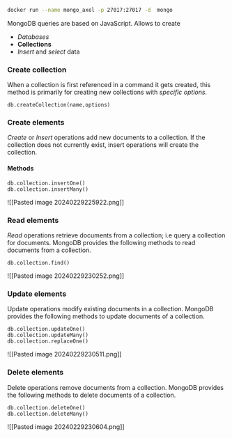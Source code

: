 ```bash
docker run --name mongo_axel -p 27017:27017 -d  mongo
```


MongoDB queries are based on JavaScript.
Allows to create
- *Databases*
- **Collections**
- *Insert* and *select* data

### Create collection
When a collection is first referenced in a command it gets created, this method is primarily for creating new collections with *specific options*.
```MQL
db.createCollection(name,options)
```

### Create elements
*Create* or *Insert* operations add new documents to a collection. If the collection does not currently exist, insert operations will create the collection.
#### Methods
```MQL
db.collection.insertOne()
db.collection.insertMany()
```
![[Pasted image 20240229225922.png]]

### Read elements
*Read* operations retrieve documents from a collection; i.e query a collection for documents.
MongoDB provides the following methods to read documents from a collection.
```MQL
db.collection.find()
```
![[Pasted image 20240229230252.png]]

### Update elements
Update operations modify existing documents in a collection. MongoDB provides the following methods to update documents of a collection.

```MQL
db.collection.updateOne()  
db.collection.updateMany()  
db.collection.replaceOne()
```
![[Pasted image 20240229230511.png]]

### Delete elements
Delete operations remove documents from a collection. MongoDB provides the following methods to delete documents of a collection.
```MQL
db.collection.deleteOne()  
db.collection.deleteMany()
```
![[Pasted image 20240229230604.png]]
